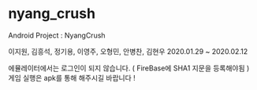 # nyang_crush
Android Project : NyangCrush

이지원, 김흥석, 정기용, 이영주, 오형민, 안병찬, 김현우
2020.01.29 ~ 2020.02.12

에뮬레이터에서는 로그인이 되지 않습니다. ( FireBase에 SHA1 지문을 등록해야됨 ) 
게임 실행은 apk를 통해 해주시길 바랍니다 ! 